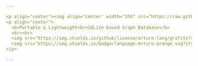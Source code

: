 ```yaml
---

<p align="center"><img align="center" width="350" src="https://raw.githubusercontent.com/arturo-lang/grafito/master/logo.png"/></p>
<p align="center">
  <b>Portable & Lightweight<br>SQLite-based Graph Database</b>
  <br><br>
  <img src="https://img.shields.io/github/license/arturo-lang/grafito?style=flat-square">
  <img src="https://img.shields.io/badge/language-Arturo-orange.svg?style=flat-square">
</p>

---
```

